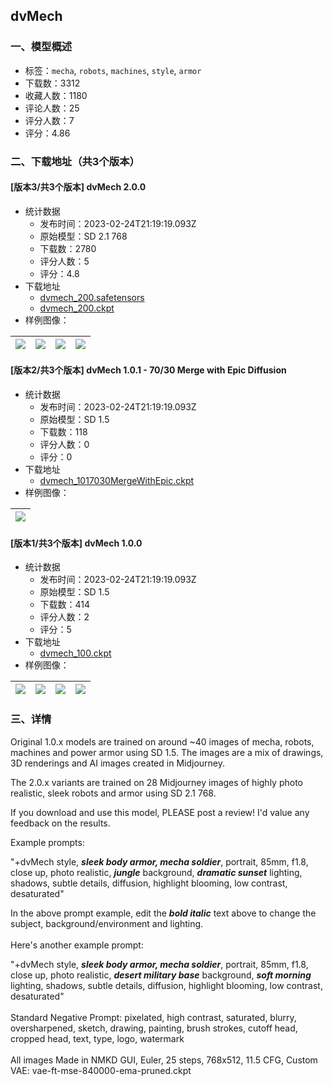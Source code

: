 ## dvMech
### 一、模型概述

- 标签：`mecha`, `robots`, `machines`, `style`, `armor`
- 下载数：3312
- 收藏人数：1180
- 评论人数：25
- 评分人数：7
- 评分：4.86

### 二、下载地址（共3个版本）

#### [版本3/共3个版本] dvMech 2.0.0

- 统计数据
  - 发布时间：2023-02-24T21:19:19.093Z
  - 原始模型：SD 2.1 768
  - 下载数：2780
  - 评分人数：5
  - 评分：4.8
- 下载地址
  - [dvmech_200.safetensors](https://civitai.com/api/download/models/14872)
  - [dvmech_200.ckpt](https://civitai.com/api/download/models/14872?type=Model&format=PickleTensor&size=full&fp=fp16)
- 样例图像：

| <img src="https://image.civitai.com/xG1nkqKTMzGDvpLrqFT7WA/f532f4f2-6d49-47ae-ff44-1850769e7c00/width=450/145501.jpeg" /> | <img src="https://image.civitai.com/xG1nkqKTMzGDvpLrqFT7WA/463e464b-818f-44c1-eb27-03c892a70d00/width=450/145500.jpeg" /> | <img src="https://image.civitai.com/xG1nkqKTMzGDvpLrqFT7WA/530ba52d-e049-40eb-6c77-afcda67c9900/width=450/145498.jpeg" /> | <img src="https://image.civitai.com/xG1nkqKTMzGDvpLrqFT7WA/ce1f5b1e-7ae6-4d85-db7f-e708d1173f00/width=450/145497.jpeg" /> |
| ---- | ---- | ---- | ---- |

#### [版本2/共3个版本] dvMech 1.0.1 - 70/30 Merge with Epic Diffusion

- 统计数据
  - 发布时间：2023-02-24T21:19:19.093Z
  - 原始模型：SD 1.5
  - 下载数：118
  - 评分人数：0
  - 评分：0
- 下载地址
  - [dvmech_1017030MergeWithEpic.ckpt](https://civitai.com/api/download/models/7219)
- 样例图像：

| <img src="https://image.civitai.com/xG1nkqKTMzGDvpLrqFT7WA/b07a2fc9-4d55-4148-b49e-ff566b1e1f00/width=450/66611.jpeg" /> |
| ---- |

#### [版本1/共3个版本] dvMech 1.0.0

- 统计数据
  - 发布时间：2023-02-24T21:19:19.093Z
  - 原始模型：SD 1.5
  - 下载数：414
  - 评分人数：2
  - 评分：5
- 下载地址
  - [dvmech_100.ckpt](https://civitai.com/api/download/models/7059)
- 样例图像：

| <img src="https://image.civitai.com/xG1nkqKTMzGDvpLrqFT7WA/c4510b2d-ec1d-4845-24f3-848bd6157400/width=450/67072.jpeg" /> | <img src="https://image.civitai.com/xG1nkqKTMzGDvpLrqFT7WA/5522db4e-6a7a-4dad-7c15-1d66ea291600/width=450/65001.jpeg" /> | <img src="https://image.civitai.com/xG1nkqKTMzGDvpLrqFT7WA/7885d592-48d2-49a3-9ad4-3506f234dc00/width=450/64983.jpeg" /> | <img src="https://image.civitai.com/xG1nkqKTMzGDvpLrqFT7WA/e9a8d64f-e8d2-450e-e1b5-56194c5c0200/width=450/64973.jpeg" /> |
| ---- | ---- | ---- | ---- |


### 三、详情
<p>Original 1.0.x models are trained on around ~40 images of mecha, robots, machines and power armor using SD 1.5. The images are a mix of drawings, 3D renderings and AI images created in Midjourney. </p><p>The 2.0.x variants are trained on 28 Midjourney images of highly photo realistic, sleek robots and armor using SD 2.1 768.</p><p>If you download and use this model, PLEASE post a review! I'd value any feedback on the results.</p><p></p><p>Example prompts:</p><p></p><p>"+dvMech style, <strong><em>sleek body armor, mecha soldier</em></strong>, portrait, 85mm, f1.8, close up, photo realistic, <strong><em>jungle</em></strong> background, <strong><em>dramatic sunset</em></strong> lighting, shadows, subtle details, diffusion, highlight blooming, low contrast, desaturated"</p><p></p><p>In the above prompt example, edit the <strong><em>bold italic</em></strong> text above to change the subject, background/environment and lighting. <br /><br />Here's another example prompt:</p><p>"+dvMech style, <strong><em>sleek body armor, mecha soldier</em></strong>, portrait, 85mm, f1.8, close up, photo realistic, <strong><em>desert military base</em></strong> background, <strong><em>soft morning</em></strong> lighting, shadows, subtle details, diffusion, highlight blooming, low contrast, desaturated"<br /><br />Standard Negative Prompt: pixelated, high contrast, saturated, blurry, oversharpened, sketch, drawing, painting, brush strokes, cutoff head, cropped head, text, type, logo, watermark<br /><br />All images Made in NMKD GUI, Euler, 25 steps, 768x512, 11.5 CFG, Custom VAE: vae-ft-mse-840000-ema-pruned.ckpt</p>